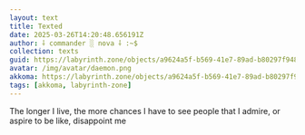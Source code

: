 ```yaml
---
layout: text
title: Texted
date: 2025-03-26T14:20:48.656191Z
author: ⸸ commander ░ nova ⸸ :~$
collection: texts
guid: https://labyrinth.zone/objects/a9624a5f-b569-41e7-89ad-b80297f948a0
avatar: /img/avatar/daemon.png
akkoma: https://labyrinth.zone/objects/a9624a5f-b569-41e7-89ad-b80297f948a0
tags: [akkoma, labyrinth-zone]
---
```


<p>The longer I live, the more chances I have to see people that I admire, or aspire to be like, disappoint me</p>